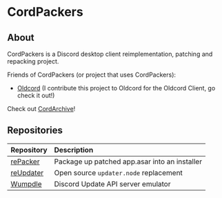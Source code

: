 # CordPackers
## About
CordPackers is a Discord desktop client reimplementation, patching and repacking project.

Friends of CordPackers (or project that uses CordPackers):
- [Oldcord](https://oldcordapp.com) (I contribute this project to Oldcord for the Oldcord Client, go check it out!)

Check out [CordArchive](https://github.com/cordarchive)!

## Repositories
| Repository | Description |
| :--- | :--- |
| [rePacker](https://github.com/cordpackers/reUpdater) | Package up patched app.asar into an installer |
| [reUpdater](https://github.com/cordpackers/reUpdater) | Open source `updater.node` replacement |
| [Wumpdle](https://github.com/cordpackers/Wumpdle) | Discord Update API server emulator |

